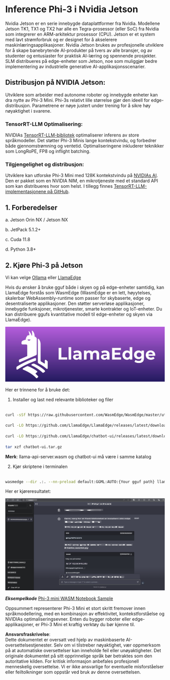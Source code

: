 # **Inference Phi-3 i Nvidia Jetson**

Nvidia Jetson er en serie innebygde dataplattformer fra Nvidia. Modellene Jetson TK1, TX1 og TX2 har alle en Tegra-prosessor (eller SoC) fra Nvidia som integrerer en ARM-arkitektur prosessor (CPU). Jetson er et system med lavt strømforbruk og er designet for å akselerere maskinlæringsapplikasjoner. Nvidia Jetson brukes av profesjonelle utviklere for å skape banebrytende AI-produkter på tvers av alle bransjer, og av studenter og entusiaster for praktisk AI-læring og spennende prosjekter. SLM distribueres på edge-enheter som Jetson, noe som muliggjør bedre implementering av industrielle generative AI-applikasjonsscenarier.

## Distribusjon på NVIDIA Jetson:
Utviklere som arbeider med autonome roboter og innebygde enheter kan dra nytte av Phi-3 Mini. Phi-3s relativt lille størrelse gjør den ideell for edge-distribusjon. Parametrene er nøye justert under trening for å sikre høy nøyaktighet i svarene.

### TensorRT-LLM Optimalisering:
NVIDIAs [TensorRT-LLM-bibliotek](https://github.com/NVIDIA/TensorRT-LLM?WT.mc_id=aiml-138114-kinfeylo) optimaliserer inferens av store språkmodeller. Det støtter Phi-3 Minis lange kontekstvindu, og forbedrer både gjennomstrømning og ventetid. Optimaliseringene inkluderer teknikker som LongRoPE, FP8 og inflight batching.

### Tilgjengelighet og distribusjon:
Utviklere kan utforske Phi-3 Mini med 128K kontekstvindu på [NVIDIAs AI](https://www.nvidia.com/en-us/ai-data-science/generative-ai/). Den er pakket som en NVIDIA NIM, en mikrotjeneste med et standard API som kan distribueres hvor som helst. I tillegg finnes [TensorRT-LLM-implementasjonene på GitHub](https://github.com/NVIDIA/TensorRT-LLM).

## **1. Forberedelser**

a. Jetson Orin NX / Jetson NX

b. JetPack 5.1.2+
   
c. Cuda 11.8
   
d. Python 3.8+

## **2. Kjøre Phi-3 på Jetson**

Vi kan velge [Ollama](https://ollama.com) eller [LlamaEdge](https://llamaedge.com)

Hvis du ønsker å bruke gguf både i skyen og på edge-enheter samtidig, kan LlamaEdge forstås som WasmEdge (WasmEdge er en lett, høyytelses, skalerbar WebAssembly-runtime som passer for skybaserte, edge og desentraliserte applikasjoner. Den støtter serverløse applikasjoner, innebygde funksjoner, mikrotjenester, smarte kontrakter og IoT-enheter. Du kan distribuere ggufs kvantitative modell til edge-enheter og skyen via LlamaEdge).

![llamaedge](../../../../../translated_images/llamaedge.1356a35c809c5e9d89d8168db0c92161e87f5e2c34831f2fad800f00fc4e74dc.no.jpg)

Her er trinnene for å bruke det:

1. Installer og last ned relevante biblioteker og filer

```bash

curl -sSf https://raw.githubusercontent.com/WasmEdge/WasmEdge/master/utils/install.sh | bash -s -- --plugin wasi_nn-ggml

curl -LO https://github.com/LlamaEdge/LlamaEdge/releases/latest/download/llama-api-server.wasm

curl -LO https://github.com/LlamaEdge/chatbot-ui/releases/latest/download/chatbot-ui.tar.gz

tar xzf chatbot-ui.tar.gz

```

**Merk**: llama-api-server.wasm og chatbot-ui må være i samme katalog

2. Kjør skriptene i terminalen

```bash

wasmedge --dir .:. --nn-preload default:GGML:AUTO:{Your gguf path} llama-api-server.wasm -p phi-3-chat

```

Her er kjøreresultatet:

![llamaedgerun](../../../../../translated_images/llamaedgerun.66eb2acd7f14e814437879522158b9531ae7c955014d48d0708d0e4ce6ac94a6.no.png)

***Eksempelkode*** [Phi-3 mini WASM Notebook Sample](https://github.com/Azure-Samples/Phi-3MiniSamples/tree/main/wasm)

Oppsummert representerer Phi-3 Mini et stort skritt fremover innen språkmodellering, med en kombinasjon av effektivitet, kontekstforståelse og NVIDIAs optimaliseringsevner. Enten du bygger roboter eller edge-applikasjoner, er Phi-3 Mini et kraftig verktøy du bør kjenne til.

**Ansvarsfraskrivelse**:  
Dette dokumentet er oversatt ved hjelp av maskinbaserte AI-oversettelsestjenester. Selv om vi tilstreber nøyaktighet, vær oppmerksom på at automatiske oversettelser kan inneholde feil eller unøyaktigheter. Det originale dokumentet på sitt opprinnelige språk bør betraktes som den autoritative kilden. For kritisk informasjon anbefales profesjonell menneskelig oversettelse. Vi er ikke ansvarlige for eventuelle misforståelser eller feiltolkninger som oppstår ved bruk av denne oversettelsen.